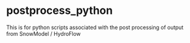 # postprocess_python
This is for python scripts associated with the post processing of output from SnowModel / HydroFlow
